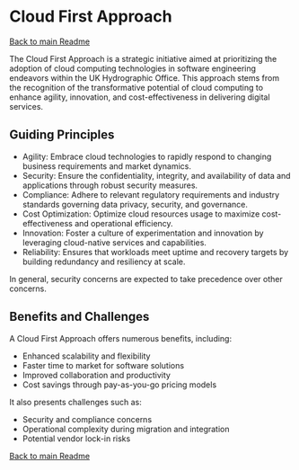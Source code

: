 # Cloud First Approach

[Back to main Readme](README.md)

The Cloud First Approach is a strategic initiative aimed at prioritizing the adoption of cloud computing technologies in software engineering endeavors within the UK Hydrographic Office. This approach stems from the recognition of the transformative potential of cloud computing to enhance agility, innovation, and cost-effectiveness in delivering digital services.

## Guiding Principles

* Agility: Embrace cloud technologies to rapidly respond to changing business requirements and market dynamics.
* Security: Ensure the confidentiality, integrity, and availability of data and applications through robust security measures.
* Compliance: Adhere to relevant regulatory requirements and industry standards governing data privacy, security, and governance.
* Cost Optimization: Optimize cloud resources usage to maximize cost-effectiveness and operational efficiency.
* Innovation: Foster a culture of experimentation and innovation by leveraging cloud-native services and capabilities.
* Reliability: Ensures that workloads meet uptime and recovery targets by building redundancy and resiliency at scale.

In general, security concerns are expected to take precedence over other concerns.

## Benefits and Challenges

A Cloud First Approach offers numerous benefits, including:

* Enhanced scalability and flexibility
* Faster time to market for software solutions
* Improved collaboration and productivity
* Cost savings through pay-as-you-go pricing models

It also presents challenges such as:

* Security and compliance concerns
* Operational complexity during migration and integration
* Potential vendor lock-in risks

[Back to main Readme](README.md)
